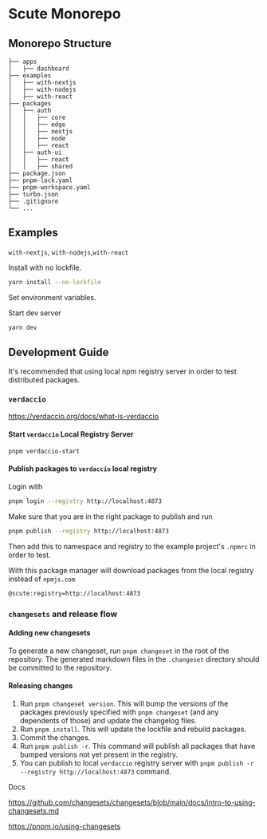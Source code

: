 # Scute Monorepo

## Monorepo Structure

```
├── apps
│   ├── dashboard
├── examples
│   ├── with-nextjs
│   ├── with-nodejs
│   ├── with-react
├── packages
│   ├── auth
│   │   ├── core
│   │   ├── edge
│   │   ├── nextjs
│   │   ├── node
│   │   ├── react
│   ├── auth-ui
│   │   ├── react
│   │   ├── shared
├── package.json
├── pnpm-lock.yaml
├── pnpm-workspace.yaml
├── turbo.json
├── .gitignore
└── ...
```

## Examples

`with-nextjs`, `with-nodejs`,`with-react`

Install with no lockfile.
```bash
yarn install --no-lockfile
```

Set environment variables.

Start dev server
```bash
yarn dev
```

## Development Guide

It's recommended that using local npm registry server in order to test distributed packages.

### `verdaccio`

https://verdaccio.org/docs/what-is-verdaccio

#### Start `verdaccio` Local Registry Server

`pnpm verdaccio-start`

#### Publish packages to `verdaccio` local registry

Login with 
```bash 
pnpm login --registry http://localhost:4873
```

Make sure that you are in the right package to publish and run
```bash
pnpm publish --registry http://localhost:4873
```

Then add this to namespace and registry to the example project's `.npmrc`  in order to test.  

With this package manager will download packages from the local registry instead of `npmjs.com`

```bash
@scute:registry=http://localhost:4873
```

### `changesets` and release flow

#### Adding new changesets
To generate a new changeset, run `pnpm changeset` in the root of the repository. The generated markdown files in the `.changeset` directory should be committed to the repository.

#### Releasing changes
1. Run `pnpm changeset version`. This will bump the versions of the packages previously specified with `pnpm changeset` (and any dependents of those) and update the changelog files.
2. Run `pnpm install`. This will update the lockfile and rebuild packages.
3. Commit the changes.
4. Run `pnpm publish -r`. This command will publish all packages that have bumped versions not yet present in the registry.
5. You can publish to local `verdaccio` registry server with `pnpm publish -r --registry http://localhost:4873` command.


Docs

https://github.com/changesets/changesets/blob/main/docs/intro-to-using-changesets.md

https://pnpm.io/using-changesets